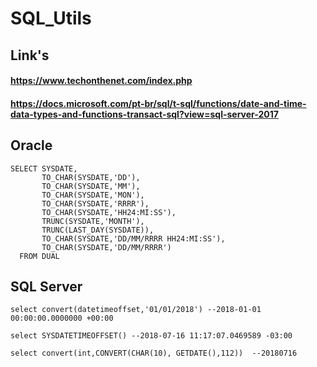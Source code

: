 # SQL_Utils

## Link's

#### https://www.techonthenet.com/index.php
#### https://docs.microsoft.com/pt-br/sql/t-sql/functions/date-and-time-data-types-and-functions-transact-sql?view=sql-server-2017
####

## Oracle

```
SELECT SYSDATE,
       TO_CHAR(SYSDATE,'DD'),
       TO_CHAR(SYSDATE,'MM'),
       TO_CHAR(SYSDATE,'MON'),
       TO_CHAR(SYSDATE,'RRRR'),
       TO_CHAR(SYSDATE,'HH24:MI:SS'),
       TRUNC(SYSDATE,'MONTH'),
       TRUNC(LAST_DAY(SYSDATE)),
       TO_CHAR(SYSDATE,'DD/MM/RRRR HH24:MI:SS'),
       TO_CHAR(SYSDATE,'DD/MM/RRRR')
  FROM DUAL
```

## SQL Server

```
select convert(datetimeoffset,'01/01/2018') --2018-01-01 00:00:00.0000000 +00:00
```

```
select SYSDATETIMEOFFSET() --2018-07-16 11:17:07.0469589 -03:00
```

``` 
select convert(int,CONVERT(CHAR(10), GETDATE(),112))  --20180716
```



